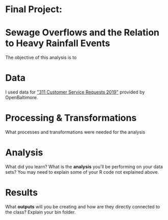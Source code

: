 # Final Project: 

# Sewage Overflows and the Relation to Heavy Rainfall Events
The objective of this analysis is to 

# Data
I used data for ["311 Customer Service Requests 2019"](https://data.baltimorecity.gov/datasets/311-customer-service-requests-2019/explore) provided by OpenBaltimore.

# Processing & Transformations
What processes and transformations were needed for the analysis

# Analysis
What did you learn? What is the **analysis** you'll be performing on your data sets? You may need to explain some of your R code not explained above.

# Results
What **outputs** will you be creating and how are they directly connected to the class? Explain your bin folder.
